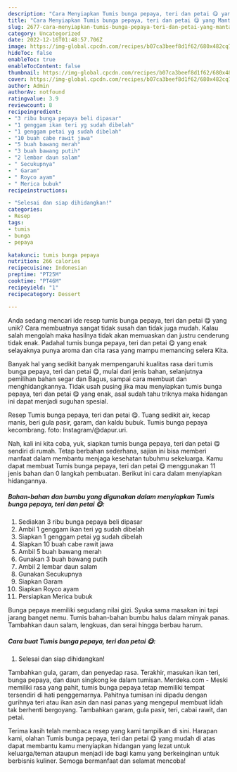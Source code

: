 ```yaml
---
description: "Cara Menyiapkan Tumis bunga pepaya, teri dan petai 😋 yang Mantap"
title: "Cara Menyiapkan Tumis bunga pepaya, teri dan petai 😋 yang Mantap"
slug: 2677-cara-menyiapkan-tumis-bunga-pepaya-teri-dan-petai-yang-mantap
category: Uncategorized
date: 2022-12-16T01:48:57.706Z
image: https://img-global.cpcdn.com/recipes/b07ca3beef8d1f62/680x482cq70/tumis-bunga-pepaya-teri-dan-petai-foto-resep-utama.jpg
hideToc: false
enableToc: true
enableTocContent: false
thumbnail: https://img-global.cpcdn.com/recipes/b07ca3beef8d1f62/680x482cq70/tumis-bunga-pepaya-teri-dan-petai-foto-resep-utama.jpg
cover: https://img-global.cpcdn.com/recipes/b07ca3beef8d1f62/680x482cq70/tumis-bunga-pepaya-teri-dan-petai-foto-resep-utama.jpg
author: Admin
authorAv: notfound
ratingvalue: 3.9
reviewcount: 8
recipeingredient:
- "3 ribu bunga pepaya beli dipasar"
- "1 genggam ikan teri yg sudah dibelah"
- "1 genggam petai yg sudah dibelah"
- "10 buah cabe rawit jawa"
- "5 buah bawang merah"
- "3 buah bawang putih"
- "2 lembar daun salam"
- " Secukupnya"
- " Garam"
- " Royco ayam"
- " Merica bubuk"
recipeinstructions:

- "Selesai dan siap dihidangkan!"
categories:
- Resep
tags:
- tumis
- bunga
- pepaya

katakunci: tumis bunga pepaya 
nutrition: 266 calories
recipecuisine: Indonesian
preptime: "PT25M"
cooktime: "PT46M"
recipeyield: "1"
recipecategory: Dessert

---
```





Anda sedang mencari ide resep tumis bunga pepaya, teri dan petai 😋 yang unik? Cara membuatnya sangat tidak susah dan tidak juga mudah. Kalau salah mengolah maka hasilnya tidak akan memuaskan dan justru cenderung tidak enak. Padahal tumis bunga pepaya, teri dan petai 😋 yang enak selayaknya punya aroma dan cita rasa yang mampu memancing selera Kita.





Banyak hal yang sedikit banyak mempengaruhi kualitas rasa dari tumis bunga pepaya, teri dan petai 😋, mulai dari jenis bahan, selanjutnya pemilihan bahan segar dan Bagus, sampai cara membuat dan menghidangkannya. Tidak usah pusing jika mau menyiapkan tumis bunga pepaya, teri dan petai 😋 yang enak,      asal sudah tahu triknya maka hidangan ini dapat menjadi suguhan spesial.














Resep Tumis bunga pepaya, teri dan petai 😋. Tuang sedikit air, kecap manis, beri gula pasir, garam, dan kaldu bubuk. Tumis bunga pepaya kecombrang. foto: Instagram/@dapur.uri.






Nah, kali ini kita coba, yuk, siapkan tumis bunga pepaya, teri dan petai 😋 sendiri di rumah. Tetap berbahan sederhana, sajian ini bisa memberi manfaat dalam membantu menjaga kesehatan tubuhmu sekeluarga. Kamu dapat membuat Tumis bunga pepaya, teri dan petai 😋 menggunakan 11 jenis bahan dan 0 langkah pembuatan. Berikut ini cara dalam menyiapkan hidangannya.

<!--inarticleads1-->

##### Bahan-bahan dan bumbu yang digunakan dalam menyiapkan Tumis bunga pepaya, teri dan petai 😋:

1. Sediakan 3 ribu bunga pepaya beli dipasar
1. Ambil 1 genggam ikan teri yg sudah dibelah
1. Siapkan 1 genggam petai yg sudah dibelah
1. Siapkan 10 buah cabe rawit jawa
1. Ambil 5 buah bawang merah
1. Gunakan 3 buah bawang putih
1. Ambil 2 lembar daun salam
1. Gunakan  Secukupnya
1. Siapkan  Garam
1. Siapkan  Royco ayam
1. Persiapkan  Merica bubuk


Bunga pepaya memiliki segudang nilai gizi. Syuka sama masakan ini tapi jarang banget nemu. Tumis bahan-bahan bumbu halus dalam minyak panas. Tambahkan daun salam, lengkuas, dan serai hingga berbau harum. 

<!--inarticleads2-->

##### Cara buat Tumis bunga pepaya, teri dan petai 😋:


1. Selesai dan siap dihidangkan!

Tambahkan gula, garam, dan penyedap rasa. Terakhir, masukan ikan teri, bunga pepaya, dan daun singkong ke dalam tumisan. Merdeka.com - Meski memiliki rasa yang pahit, tumis bunga pepaya tetap memiliki tempat tersendiri di hati penggemarnya. Pahitnya tumisan ini dipadu dengan gurihnya teri atau ikan asin dan nasi panas yang mengepul membuat lidah tak berhenti bergoyang. Tambahkan garam, gula pasir, teri, cabai rawit, dan petai. 

Terima kasih telah membaca resep yang kami tampilkan di sini. Harapan kami, olahan Tumis bunga pepaya, teri dan petai 😋 yang mudah di atas dapat membantu kamu menyiapkan hidangan yang lezat untuk keluarga/teman ataupun menjadi ide bagi kamu yang berkeinginan untuk berbisnis kuliner. Semoga bermanfaat dan selamat mencoba!
